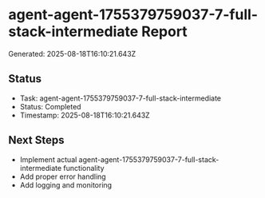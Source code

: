 # agent-agent-1755379759037-7-full-stack-intermediate Report

Generated: 2025-08-18T16:10:21.643Z

## Status
- Task: agent-agent-1755379759037-7-full-stack-intermediate
- Status: Completed
- Timestamp: 2025-08-18T16:10:21.643Z

## Next Steps
- Implement actual agent-agent-1755379759037-7-full-stack-intermediate functionality
- Add proper error handling
- Add logging and monitoring
